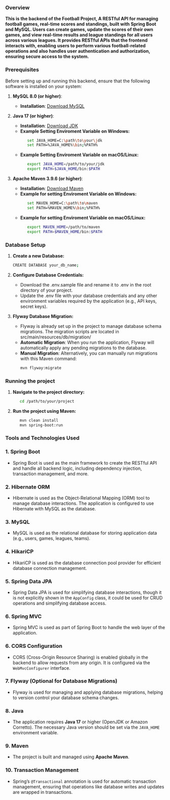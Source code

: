 ### Overview
**This is the backend of the Football Project, A RESTful API for managing football games, real-time scores and standings, built with Spring Boot and MySQL.
Users can create games, update the scores of their own games, and view real-time results and league standings for all users across various leagues.
It provides RESTful APIs that the frontend interacts with,
enabling users to perform various football-related operations and also handles user authentication and authorization, ensuring secure access to the system.**

### Prerequisites
Before setting up and running this backend, ensure that the following software is installed on your system:

1. **MySQL 8.0 (or higher)**:
    - **Installation**: [Download MySQL](https://dev.mysql.com/downloads/installer)
      
2. **Java 17 (or higher)**:
   - **Installation**: [Download JDK](https://www.oracle.com/java/technologies/downloads/?er=221886)
   - **Example Setting Enviroment Variable on Windows:**
     ```bash
        set JAVA_HOME=C:\path\to\your\jdk
        set PATH=%JAVA_HOME%\bin;%PATH%
   - **Example Setting Enviroment Variable on macOS/Linux:**
      ```bash
         export JAVA_HOME=/path/to/your/jdk
         export PATH=$JAVA_HOME/bin:$PATH

3. **Apache Maven 3.9.6 (or higher)**:
   - **Installation**: [Download Maven](https://maven.apache.org/download.cgi)
   - **Example for setting Enviroment Variable on Windows:**
     ```bash
        set MAVEN_HOME=C:\path\to\maven
        set PATH=%MAVEN_HOME%\bin;%PATH%
   - **Example for setting Enviroment Variable on macOS/Linux:**
     ```bash
        export MAVEN_HOME=/path/to/maven
        export PATH=$MAVEN_HOME/bin:$PATH

### Database Setup
1. **Create a new Database:**
   ```bash
   CREATE DATABASE your_db_name;
   
2. **Configure Database Credentials:**
   - Download the .env.sample file and rename it to .env in the root directory of your project.
   - Update the .env file with your database credentials and any other environment variables required by the application (e.g., API keys, secret keys).
     
3. **Flyway Database Migration:**
   - Flyway is already set up in the project to manage database schema migrations. The migration scripts are located in src/main/resources/db/migration/
   - **Automatic Migration**: When you run the application, Flyway will automatically apply any pending migrations to the database.
   - **Manual Migration**: Alternatively, you can manually run migrations with this Maven command:
     ```bash
     mvn flyway:migrate
     
### Running the project

1. **Navigate to the project directory:**
   ```bash
      cd /path/to/your/project
   
2. **Run the project using Maven:**
   ```bash
      mvn clean install
      mvn spring-boot:run

### Tools and Technologies Used

### 1. **Spring Boot**
- Spring Boot is used as the main framework to create the RESTful API and handle all backend logic, including dependency injection, transaction management, and more.

### 2. **Hibernate ORM**
- Hibernate is used as the Object-Relational Mapping (ORM) tool to manage database interactions. The application is configured to use Hibernate with MySQL as the database.

### 3. **MySQL**
- MySQL is used as the relational database for storing application data (e.g., users, games, leagues, teams).

### 4. **HikariCP**
- HikariCP is used as the database connection pool provider for efficient database connection management.

### 5. **Spring Data JPA**
- Spring Data JPA is used for simplifying database interactions, though it is not explicitly shown in the `AppConfig` class, it could be used for CRUD operations and simplifying database access.

### 6. **Spring MVC**
- Spring MVC is used as part of Spring Boot to handle the web layer of the application.
  
### 6. **CORS Configuration**
- CORS (Cross-Origin Resource Sharing) is enabled globally in the backend to allow requests from any origin. It is configured via the `WebMvcConfigurer` interface.

### 7. **Flyway (Optional for Database Migrations)**
- Flyway is used for managing and applying database migrations, helping to version control your database schema changes.

### 8. **Java**
- The application requires **Java 17** or higher (OpenJDK or Amazon Corretto). The necessary Java version should be set via the `JAVA_HOME` environment variable.

### 9. **Maven**
- The project is built and managed using **Apache Maven**.

### 10. **Transaction Management**
- Spring’s `@Transactional` annotation is used for automatic transaction management, ensuring that operations like database writes and updates are wrapped in transactions.



